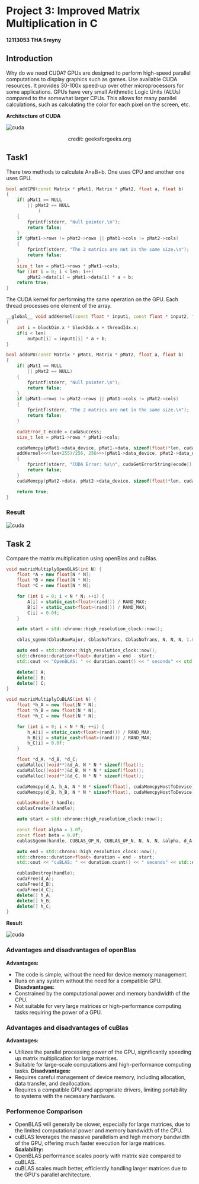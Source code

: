 # Project 3: Improved Matrix Multiplication in C
**12113053 THA Sreyny**
## **Introduction**
Why do we need CUDA?
GPUs are designed to perform high-speed parallel computations to display graphics such as games. Use available CUDA resources. It provides 30-100x speed-up over other microprocessors for some applications.
GPUs have very small Arithmetic Logic Units (ALUs) compared to the somewhat larger CPUs. This allows for many parallel calculations, such as calculating the color for each pixel on the screen, etc.

**Architecture of CUDA**

![cuda](https://github.com/sreyny1902/SUSTech-Courses/blob/main/CS205-C%2B%2B/project5/img/Cuda.jpg)
<p align="center">
credit: geeksforgeeks.org
</p>

## Task1

There two methods to calculate A=aB+b. One uses CPU and another one uses GPU.

```cu
bool addCPU(const Matrix * pMat1, Matrix * pMat2, float a, float b)
{
    if( pMat1 == NULL
        || pMat2 == NULL
            )
    {
        fprintf(stderr, "Null pointer.\n");
        return false;
    }
    if (pMat1->rows != pMat2->rows || pMat1->cols != pMat2->cols)
    {
        fprintf(stderr, "The 2 matrics are not in the same size.\n");
        return false;
    }
    size_t len = pMat1->rows * pMat1->cols;
    for (int i = 0; i < len; i++)
        pMat2->data[i] = pMat1->data[i] * a + b;
    return true;
}
```
The CUDA kernel for performing the same operation on the GPU. Each thread processes one element of the array.
```cu
__global__ void addKernel(const float * input1, const float * input2, float * output, size_t len, float a, float b)
{
    int i = blockDim.x * blockIdx.x + threadIdx.x;
    if(i < len)
        output[i] = input1[i] * a + b;
}
```
```cu
bool addGPU(const Matrix * pMat1, Matrix * pMat2, float a, float b)
{
    if( pMat1 == NULL
        || pMat2 == NULL)
    {
        fprintf(stderr, "Null pointer.\n");
        return false;
    }
    if (pMat1->rows != pMat2->rows || pMat1->cols != pMat2->cols)
    {
        fprintf(stderr, "The 2 matrics are not in the same size.\n");
        return false;
    }

    cudaError_t ecode = cudaSuccess;
    size_t len = pMat1->rows * pMat1->cols;

    cudaMemcpy(pMat1->data_device, pMat1->data, sizeof(float)*len, cudaMemcpyHostToDevice);
    addKernel<<<(len+255)/256, 256>>>(pMat1->data_device, pMat2->data_device, pMat2->data_device, len, a, b);    if ((ecode = cudaGetLastError()) != cudaSuccess)
    {
        fprintf(stderr, "CUDA Error: %s\n", cudaGetErrorString(ecode));
        return false;
    }
    cudaMemcpy(pMat2->data, pMat2->data_device, sizeof(float)*len, cudaMemcpyDeviceToHost);

    return true;
}
```
### Result
![cuda](https://github.com/sreyny1902/SUSTech-Courses/blob/main/CS205-C%2B%2B/project5/img/matrixAdd.png)
## Task 2
Compare the matrix multiplication using openBlas and cuBlas.
```cu
void matrixMultiplyOpenBLAS(int N) {
    float *A = new float[N * N];
    float *B = new float[N * N];
    float *C = new float[N * N];

    for (int i = 0; i < N * N; ++i) {
        A[i] = static_cast<float>(rand()) / RAND_MAX;
        B[i] = static_cast<float>(rand()) / RAND_MAX;
        C[i] = 0.0f;
    }

    auto start = std::chrono::high_resolution_clock::now();

    cblas_sgemm(CblasRowMajor, CblasNoTrans, CblasNoTrans, N, N, N, 1.0f, A, N, B, N, 0.0f, C, N);

    auto end = std::chrono::high_resolution_clock::now();
    std::chrono::duration<float> duration = end - start;
    std::cout << "OpenBLAS: " << duration.count() << " seconds" << std::endl;

    delete[] A;
    delete[] B;
    delete[] C;
}
```
```cu
void matrixMultiplyCuBLAS(int N) {
    float *h_A = new float[N * N];
    float *h_B = new float[N * N];
    float *h_C = new float[N * N];

    for (int i = 0; i < N * N; ++i) {
        h_A[i] = static_cast<float>(rand()) / RAND_MAX;
        h_B[i] = static_cast<float>(rand()) / RAND_MAX;
        h_C[i] = 0.0f;
    }

    float *d_A, *d_B, *d_C;
    cudaMalloc((void**)&d_A, N * N * sizeof(float));
    cudaMalloc((void**)&d_B, N * N * sizeof(float));
    cudaMalloc((void**)&d_C, N * N * sizeof(float));

    cudaMemcpy(d_A, h_A, N * N * sizeof(float), cudaMemcpyHostToDevice);
    cudaMemcpy(d_B, h_B, N * N * sizeof(float), cudaMemcpyHostToDevice);

    cublasHandle_t handle;
    cublasCreate(&handle);

    auto start = std::chrono::high_resolution_clock::now();

    const float alpha = 1.0f;
    const float beta = 0.0f;
    cublasSgemm(handle, CUBLAS_OP_N, CUBLAS_OP_N, N, N, N, &alpha, d_A, N, d_B, N, &beta, d_C, N);

    auto end = std::chrono::high_resolution_clock::now();
    std::chrono::duration<float> duration = end - start;
    std::cout << "cuBLAS: " << duration.count() << " seconds" << std::endl;

    cublasDestroy(handle);
    cudaFree(d_A);
    cudaFree(d_B);
    cudaFree(d_C);
    delete[] h_A;
    delete[] h_B;
    delete[] h_C;
}
```
**Result**

![cuda](https://github.com/sreyny1902/SUSTech-Courses/blob/main/CS205-C%2B%2B/project5/img/cublas.png)
### Advantages and disadvantages of openBlas
**Advantages:**
- The code is simple, without the need for device memory management.
- Runs on any system without the need for a compatible GPU.
**Disadvantages:**
- Constrained by the computational power and memory bandwidth of the CPU.
- Not suitable for very large matrices or high-performance computing tasks requiring the power of a GPU.
### Advantages and disadvantages of cuBlas
**Advantages:**
- Utilizes the parallel processing power of the GPU, significantly speeding up matrix multiplication for large matrices.
- Suitable for large-scale computations and high-performance computing tasks.
**Disadvantages:**
- Requires careful management of device memory, including allocation, data transfer, and deallocation.
- Requires a compatible GPU and appropriate drivers, limiting portability to systems with the necessary hardware.
### Performence Comparison
- OpenBLAS will generally be slower, especially for large matrices, due to the limited computational power and memory bandwidth of the CPU.
- cuBLAS leverages the massive parallelism and high memory bandwidth of the GPU, offering much faster execution for large matrices.
  **Scalability:**
- OpenBLAS performance scales poorly with matrix size compared to cuBLAS.
- cuBLAS scales much better, efficiently handling larger matrices due to the GPU's parallel architecture.

